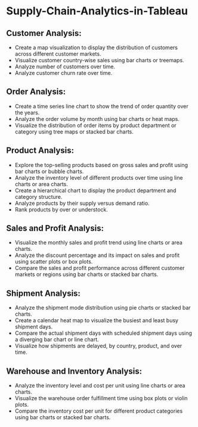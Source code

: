 # Supply-Chain-Analytics-in-Tableau


## Customer Analysis:

- Create a map visualization to display the distribution of customers across different customer markets.
- Visualize customer country-wise sales using bar charts or treemaps.
- Analyze number of customers over time.
- Analyze customer churn rate over time.

## Order Analysis:

- Create a time series line chart to show the trend of order quantity over the years.
- Analyze the order volume by month using bar charts or heat maps.
- Visualize the distribution of order items by product department or category using tree maps or stacked bar charts.

## Product Analysis:

- Explore the top-selling products based on gross sales and profit using bar charts or bubble charts.
- Analyze the inventory level of different products over time using line charts or area charts.
- Create a hierarchical chart to display the product department and category structure.
- Analyze products by their supply versus demand ratio.
- Rank products by over or understock.

## Sales and Profit Analysis:

- Visualize the monthly sales and profit trend using line charts or area charts.
- Analyze the discount percentage and its impact on sales and profit using scatter plots or box plots.
- Compare the sales and profit performance across different customer markets or regions using bar charts or stacked bar charts.

## Shipment Analysis:

- Analyze the shipment mode distribution using pie charts or stacked bar charts.
- Create a calendar heat map to visualize the busiest and least busy shipment days.
- Compare the actual shipment days with scheduled shipment days using a diverging bar chart or line chart.
- Visualize how shipments are delayed, by country, product, and over time.

## Warehouse and Inventory Analysis:

- Analyze the inventory level and cost per unit using line charts or area charts.
- Visualize the warehouse order fulfillment time using box plots or violin plots.
- Compare the inventory cost per unit for different product categories using bar charts or stacked bar charts.